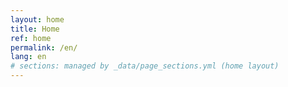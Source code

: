 ```yaml
---
layout: home
title: Home
ref: home
permalink: /en/
lang: en
# sections: managed by _data/page_sections.yml (home layout)
---
```

<!-- Brandmine home page - sections loaded via logic-light approach -->
